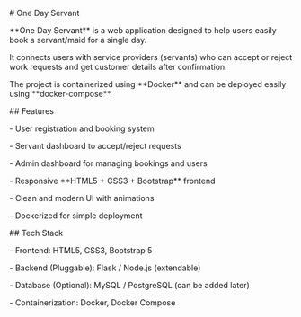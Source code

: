 \#  One Day Servant



\*\*One Day Servant\*\* is a web application designed to help users easily book a servant/maid for a single day.  

It connects users with service providers (servants) who can accept or reject work requests and get customer details after confirmation.  



The project is containerized using \*\*Docker\*\* and can be deployed easily using \*\*docker-compose\*\*.







\##  Features



\-  User registration and booking system  

\-  Servant dashboard to accept/reject requests  

\-  Admin dashboard for managing bookings and users  

\-  Responsive \*\*HTML5 + CSS3 + Bootstrap\*\* frontend  

\-  Clean and modern UI with animations  

\-  Dockerized for simple deployment  







\##  Tech Stack



\- Frontend: HTML5, CSS3, Bootstrap 5  

\- Backend (Pluggable): Flask / Node.js (extendable)  

\- Database (Optional): MySQL / PostgreSQL (can be added later)  

\- Containerization: Docker, Docker Compose  









